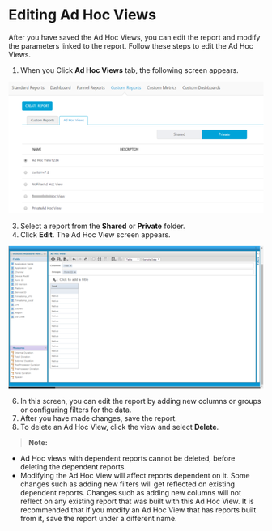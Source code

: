                             



Editing Ad Hoc Views
====================

After you have saved the Ad Hoc Views, you can edit the report and modify the parameters linked to the report. Follow these steps to edit the Ad Hoc Views.

1.  When you Click **Ad Hoc Views** tab, the following screen appears.

![](Resources/Images/AdHocView_593x306.png)

3.  Select a report from the **Shared** or **Private** folder.
4.  Click **Edit**. The Ad Hoc View screen appears.

![](Resources/Images/AdHocViewScreen_547x305.png)

6.  In this screen, you can edit the report by adding new columns or groups or configuring filters for the data.
7.  After you have made changes, save the report.
8.  To delete an Ad Hoc View, click the view and select **Delete**.
    
> **Note:**  
*   Ad Hoc views with dependent reports cannot be deleted, before deleting the dependent reports.  
*   Modifying the Ad Hoc View will affect reports dependent on it. Some changes such as adding new filters will get reflected on existing dependent reports. Changes such as adding new columns will not reflect on any existing report that was built with this Ad Hoc View. It is recommended that if you modify an Ad Hoc View that has reports built from it, save the report under a different name.  

